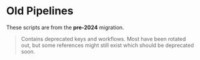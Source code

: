 # Old Pipelines

These scripts are from the **pre-2024** migration.

> Contains deprecated keys and workflows. Most have been rotated out, but some references might still exist which should be deprecated soon.
